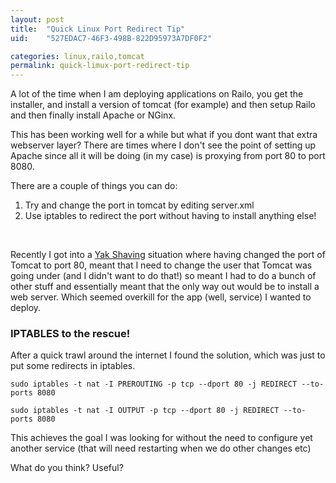 ```yaml
---
layout: post
title:  "Quick Linux Port Redirect Tip"
uid:	"527EDAC7-46F3-498B-822D95973A7DF0F2"

categories: linux,railo,tomcat
permalink: quick-limux-port-redirect-tip
---
```

<p>A lot of the time when I am deploying applications on Railo, you get the installer, and install a version of tomcat (for example) and then setup Railo and then finally install Apache or NGinx.</p>

<p>This has been working well for a while but what if you dont want that extra webserver layer? There are times where I don&#39;t see the point of setting up Apache since all it will be doing (in my case) is proxying from port 80 to port 8080.</p>

<p>There are a couple of things you can do:</p>

<ol>
	<li>Try and change the port in tomcat by editing server.xml</li>
	<li>Use iptables to redirect the port without having to install anything else!</li>
</ol>

<p>&nbsp;</p>

<p>Recently I got into a <a href="http://projects.csail.mit.edu/gsb/old-archive/gsb-archive/gsb2000-02-11.html" target="_new">Yak Shaving</a> situation where having changed the port of Tomcat to port 80, meant that I need to change the user that Tomcat was going under (and I didn&#39;t want to do that!) so meant I had to do a bunch of other stuff and essentially meant that the only way out would be to install a web server. Which seemed overkill for the app (well, service) I wanted to deploy.</p>

<h3>IPTABLES to the rescue!</h3>

<p>After a quick trawl around the internet I found the solution, which was just to put some redirects in iptables.</p>

<p><code>sudo iptables -t nat -I PREROUTING -p tcp --dport 80 -j REDIRECT --to-ports 8080</code></p>

<p><code>sudo iptables -t nat -I OUTPUT -p tcp --dport 80 -j REDIRECT --to-ports 8080</code></p>

<p>This achieves the goal I was looking for without the need to configure yet another service (that will need restarting when we do other changes etc)</p>

<p>What do you think? Useful?</p>